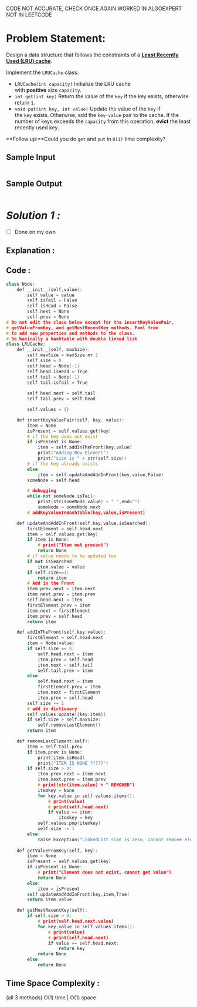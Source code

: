 CODE NOT ACCURATE, CHECK ONCE AGAIN
WORKED IN ALGOEXPERT
NOT IN  LEETCODE

# Problem Statement:

Design a data structure that follows the constraints of a **[Least Recently Used (LRU) cache](https://en.wikipedia.org/wiki/Cache_replacement_policies#LRU)**.

Implement the `LRUCache` class:

- `LRUCache(int capacity)` Initialize the LRU cache with **positive** size `capacity`.
- `int get(int key)` Return the value of the `key` if the key exists, otherwise return `1`.
- `void put(int key, int value)` Update the value of the `key` if the `key` exists. Otherwise, add the `key-value` pair to the cache. If the number of keys exceeds the `capacity` from this operation, **evict** the least recently used key.

**Follow up:**Could you do `get` and `put` in `O(1)` time complexity?

## Sample Input

```cpp

```

## Sample Output

```cpp

```

# *Solution 1 :*

- [ ]  Done on my own

## Explanation :

## Code :

```cpp
class Node:
    def __init__(self,value):
        self.value = value
        self.isTail = False
        self.isHead = False
        self.next = None
        self.prev = None
# Do not edit the class below except for the insertKeyValuePair,
# getValueFromKey, and getMostRecentKey methods. Feel free
# to add new properties and methods to the class.
# So basically a hashtable with double linked list
class LRUCache:
    def __init__(self, maxSize):
        self.maxSize = maxSize or 1
        self.size = 0
        self.head = Node(-1)
        self.head.isHead = True
        self.tail = Node(-1)
        self.tail.isTail = True
        
        self.head.next = self.tail
        self.tail.prev = self.head

        self.values = {}

    def insertKeyValuePair(self, key, value):
        item = None
        isPresent = self.values.get(key)
        # if the key does not exist
        if isPresent is None:
            item = self.addInTheFront(key,value)
            print("Adding New Element")
            print("size is " + str(self.size))
        # if the key already exists
        else:
            item = self.updateAndAddInFront(key,value,False)
        someNode = self.head

        # debugging
        while not someNode.isTail:
            print(str(someNode.value) + " ",end="")
            someNode = someNode.next
        # addKeyValueInHashTable(key,value,isPresent)

    def updateAndAddInFront(self,key,value,isSearched):
        firstElement = self.head.next
        item = self.values.get(key)
        if item is None:
            # print("Item not present")
            return None
        # if value needs to be updated too
        if not isSearched:
            item.value = value
        if self.size==1:
            return item
        # Add in the Front
        item.prev.next = item.next
        item.next.prev = item.prev
        self.head.next = item
        firstElement.prev = item
        item.next = firstElement
        item.prev = self.head
        return item

    def addInTheFront(self,key,value):
        firstElement = self.head.next
        item = Node(value)
        if self.size == 0:
            self.head.next = item
            item.prev = self.head
            item.next = self.tail
            self.tail.prev = item
        else:
            self.head.next = item
            firstElement.prev = item
            item.next = firstElement
            item.prev = self.head
        self.size += 1
        # add in dictionary
        self.values.update({key:item})
        if self.size > self.maxSize:
            self.removeLastElement()
        return item

    def removeLastElement(self):
        item = self.tail.prev
        if item.prev is None:
            print(item.isHead)
            print("ITEM IS NONE ?????")
        if self.size > 0:
            item.prev.next = item.next
            item.next.prev = item.prev
            # print(str(item.value) + " REMOVED")
            itemkey = None
            for key,value in self.values.items():
                # print(value)
                # print(self.head.next)
                if value == item:
                    itemkey = key
            self.values.pop(itemkey)  
            self.size -= 1
        else:
            raise Exception("LinkedList size is zero, cannot remove element")
        
    def getValueFromKey(self, key):
        item = None
        isPresent = self.values.get(key)
        if isPresent is None:
            # print("Element does not exist, cannot get Value")
            return None
        else:
            item = isPresent
        self.updateAndAddInFront(key,item,True)
        return item.value

    def getMostRecentKey(self):
        if self.size > 0:
            # print(self.head.next.value)
            for key,value in self.values.items():
                # print(value)
                # print(self.head.next)
                if value == self.head.next:
                    return key  
            return None
        else:
            return None
```

## Time Space Complexity :
(all 3 methods) O(1) time | O(1) space